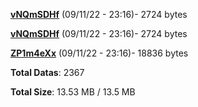 [**vNQmSDHf**](/data/vNQmSDHf.txt) (09/11/22 - 23:16)- 2724 bytes

[**vNQmSDHf**](/data/vNQmSDHf.txt) (09/11/22 - 23:16)- 2724 bytes

[**ZP1m4eXx**](/data/ZP1m4eXx.txt) (09/11/22 - 23:16)- 18836 bytes

**Total Datas**: 2367

**Total Size**: 13.53 MB / 13.5 MB